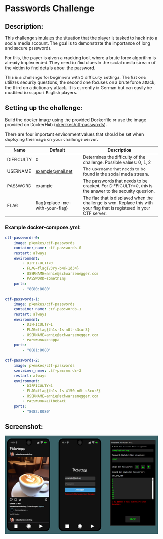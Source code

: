 # Passwords Challenge

## Description:

This challenge simulates the situation that the player is tasked to hack into a social media account. The goal is to demonstrate the importance of long and secure passwords.

For this, the player is given a cracking tool, where a brute force algorithm is already implemented. They need to find clues in the social media stream of the victim to find details about the password.

This is a challenge for beginners with 3 difficulty settings. The fist one utilizes security questions, the second one focuses on a brute force attack, the third on a dictionary attack. It is currently in German but can easily be modified to support English players.

## Setting up the challenge:

Build the docker image using the provided Dockerfile or use the image provided on DockerHub ([pkemkes/ctf-passwords](https://hub.docker.com/repository/docker/pkemkes/ctf-passwords/general)).

There are four important environment values that should be set when deploying the image on your challenge server:

| Name | Default | Description |
|--------|--------|---|
| DIFFICULTY | 0 | Determines the difficulty of the challenge. Possible values: 0, 1, 2 |
| USERNAME | example@mail.net | The username that needs to be found in the social media stream. |
| PASSWORD | example | The passwords that needs to be cracked. For DIFFICULTY=0, this is the answer to the security question. |
| FLAG | flag{replace-me-with-your-flag} | The flag that is displayed when the challenge is won. Replace this with your flag that is registered in your CTF server. |

### Example docker-compose.yml:

```yaml
ctf-passwords-0:
    image: pkemkes/ctf-passwords
    container_name: ctf-passwords-0
    restart: always
    environment:
        - DIFFICULTY=0
        - FLAG=flag{v3ry-b4d-1d34}
        - USERNAME=arnie@schwarzenegger.com
        - PASSWORD=something
    ports:
        - "8080:8080"

ctf-passwords-1:
    image: pkemkes/ctf-passwords
    container_name: ctf-passwords-1
    restart: always
    environment:
        - DIFFICULTY=1
        - FLAG=flag{th1s-1s-n0t-s3cur3}
        - USERNAME=arnie@schwarzenegger.com
        - PASSWORD=choppa
    ports:
        - "8081:8080"

ctf-passwords-2:
    image: pkemkes/ctf-passwords
    container_name: ctf-passwords-2
    restart: always
    environment:
        - DIFFICULTY=2
        - FLAG=flag{th1s-1s-4150-n0t-s3cur3}
        - USERNAME=arnie@schwarzenegger.com
        - PASSWORD=1llbeb4ck
    ports:
        - "8082:8080"
```

## Screenshot:

<img src="./assets/screenshot.png" alt="screenshot.png" width="800"/>
